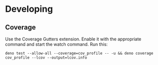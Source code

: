 # Developing

## Coverage

Use the Coverage Gutters extension. Enable it with the appropriate command and
start the watch command. Run this:

```
deno test --allow-all --coverage=cov_profile -- -u && deno coverage cov_profile --lcov --output=lcov.info
```
